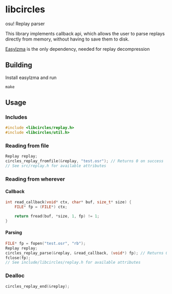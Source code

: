 # libcircles

osu! Replay parser

This library implements callback api,
which allows the user to parse replays directly from memory, without having to save them to disk.

[Easylzma](https://github.com/lloyd/easylzma) is the only dependency, needed for replay decompression

## Building

Install easylzma and run

```
make
```

## Usage

### Includes

```c
#include <libcircles/replay.h>
#include <libcircles/util.h>
```

### Reading from file

```c
Replay replay;
circles_replay_fromfile(&replay, "test.osr"); // Returns 0 on success
// See src/replay.h for available attributes
```

### Reading from wherever

#### Callback

```c
int read_callback(void* ctx, char* buf, size_t* size) {
	FILE* fp = (FILE*) ctx;

	return fread(buf, *size, 1, fp) != 1;
}
```

#### Parsing

```c
FILE* fp = fopen("test.osr", "rb");
Replay replay;
circles_replay_parse(&replay, &read_callback, (void*) fp); // Returns 0 on success
fclose(fp);
// See include/libcircles/replay.h for available attributes
```

### Dealloc

```c
circles_replay_end(&replay);
```
